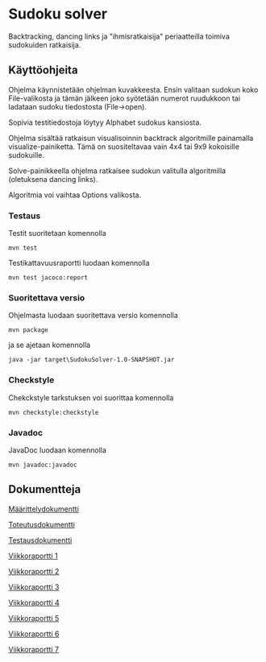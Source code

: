 # Sudoku solver
Backtracking, dancing links ja "ihmisratkaisija" periaatteilla toimiva sudokuiden ratkaisija.

## Käyttöohjeita


Ohjelma käynnistetään ohjelman kuvakkeesta. Ensin valitaan sudokun koko File-valikosta ja tämän jälkeen joko syötetään numerot ruudukkoon tai ladataan sudoku tiedostosta (File->open).

Sopivia testitiedostoja löytyy Alphabet sudokus kansiosta.

Ohjelma sisältää ratkaisun visualisoinnin backtrack algoritmille painamalla visualize-painiketta. Tämä on suositeltavaa vain 4x4 tai 9x9 kokoisille sudokuille.

Solve-painikkeella ohjelma ratkaisee sudokun valitulla algoritmilla (oletuksena dancing links).

Algoritmia voi vaihtaa Options valikosta.

### Testaus
Testit suoritetaan komennolla

`mvn test`

Testikattavuusraportti luodaan komennolla

`mvn test jacoco:report`

### Suoritettava versio
Ohjelmasta luodaan suoritettava versio komennolla

`mvn package`

ja se ajetaan komennolla

`java -jar target\SudokuSolver-1.0-SNAPSHOT.jar`

### Checkstyle
Chekckstyle tarkstuksen voi suorittaa komennolla

`mvn checkstyle:checkstyle`

### Javadoc
JavaDoc luodaan komennolla

`mvn javadoc:javadoc`

## Dokumentteja

[Määrittelydokumentti](https://github.com/tuomasmk/SudokuSolver/blob/master/Dokumentit/m%C3%A4%C3%A4rittely.md)

[Toteutusdokumentti](https://github.com/tuomasmk/SudokuSolver/blob/master/Dokumentit/toteutus.md)

[Testausdokumentti](https://github.com/tuomasmk/SudokuSolver/blob/master/Dokumentit/testaus.md)

[Viikkoraportti 1](https://github.com/tuomasmk/SudokuSolver/blob/master/Dokumentit/viikkoraportti1.md)

[Viikkoraportti 2](https://github.com/tuomasmk/SudokuSolver/blob/master/Dokumentit/viikkoraportti2.md)

[Viikkoraportti 3](https://github.com/tuomasmk/SudokuSolver/blob/master/Dokumentit/viikkoraportti3.md)

[Viikkoraportti 4](https://github.com/tuomasmk/SudokuSolver/blob/master/Dokumentit/viikkoraportti4.md)

[Viikkoraportti 5](https://github.com/tuomasmk/SudokuSolver/blob/master/Dokumentit/viikkoraportti5.md)

[Viikkoraportti 6](https://github.com/tuomasmk/SudokuSolver/blob/master/Dokumentit/viikkoraportti6.md)

[Viikkoraportti 7](https://github.com/tuomasmk/SudokuSolver/blob/master/Dokumentit/viikkoraportti7.md)